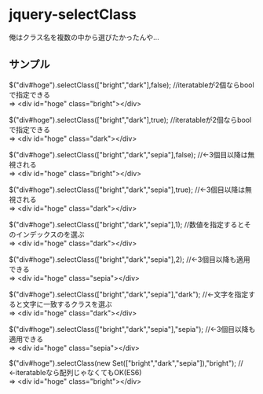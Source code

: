 # jquery-selectClass
俺はクラス名を複数の中から選びたかったんや…

## サンプル

$("div#hoge").selectClass(["bright","dark"],false); //iteratableが2個ならboolで指定できる<br>
=&gt; &lt;div id="hoge" class="bright"&gt;&lt;/div&gt;

$("div#hoge").selectClass(["bright","dark"],true); //iteratableが2個ならboolで指定できる<br>
=&gt; &lt;div id="hoge" class="dark"&gt;&lt;/div&gt;

$("div#hoge").selectClass(["bright","dark","sepia"],false); //←3個目以降は無視される<br>
=&gt; &lt;div id="hoge" class="bright"&gt;&lt;/div&gt;

$("div#hoge").selectClass(["bright","dark","sepia"],true); //←3個目以降は無視される<br>
=&gt; &lt;div id="hoge" class="dark"&gt;&lt;/div&gt;

$("div#hoge").selectClass(["bright","dark","sepia"],1); //数値を指定するとそのインデックスのを選ぶ<br>
=&gt; &lt;div id="hoge" class="dark"&gt;&lt;/div&gt;

$("div#hoge").selectClass(["bright","dark","sepia"],2); //←3個目以降も適用できる<br>
=&gt; &lt;div id="hoge" class="sepia"&gt;&lt;/div&gt;

$("div#hoge").selectClass(["bright","dark","sepia"],"dark"); //←文字を指定すると文字に一致するクラスを選ぶ<br>
=&gt; &lt;div id="hoge" class="dark"&gt;&lt;/div&gt;

$("div#hoge").selectClass(["bright","dark","sepia"],"sepia"); //←3個目以降も適用できる<br>
=&gt; &lt;div id="hoge" class="sepia"&gt;&lt;/div&gt;

$("div#hoge").selectClass(new Set(["bright","dark","sepia"]),"bright"); //←iteratableなら配列じゃなくてもOK(ES6)<br>
=&gt; &lt;div id="hoge" class="bright"&gt;&lt;/div&gt;
